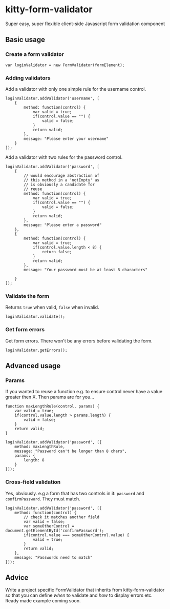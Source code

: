 # kitty-form-validator

Super easy, super flexible client-side Javascript form validation component

## Basic usage

### Create a form validator

	var loginValidator = new FormValidator(formElement);

### Adding validators

Add a validator with only one simple rule for the username control.

	loginValidator.addValidator('username', [
		{
			method: function(control) {
				var valid = true;
				if(control.value == "") {
					valid = false;
				}
				return valid;
			},
			message: "Please enter your username"
		}
	]);

Add a validator with two rules for the password control.

	loginValidator.addValidator('password', [
		{
			// would encourage abstraction of
			// this method in a 'notEmpty' as
			// is obviously a candidate for
			// reuse
			method: function(control) {
				var valid = true;
				if(control.value == "") {
					valid = false;
				}
				return valid;
			},
			message: "Please enter a password"
		},
		{
			method: function(control) {
				var valid = true;
				if(control.value.length < 8) {
					return false;
				}
				return valid;
			},
			message: "Your password must be at least 8 characters"

		}
	]);

### Validate the form

Returns `true` when valid, `false` when invalid.

	loginValidator.validate();

### Get form errors

Get form errors. There won't be any errors before validating the form.

	loginValidator.getErrors();

## Advanced usage

### Params

If you wanted to reuse a function e.g. to ensure control never have a value greater then X. Then params are for you...

	function maxLengthRule(control, params) {
		var valid = true;
		if(control.value.length > params.length) {
			valid = false;
		}
		return valid;
	}

	loginValidator.addValidator('password', [{
		method: maxLengthRule,
		message: "Password can't be longer than 8 chars",
		params: {
			length: 8
		}
	}]);

### Cross-field validation

Yes, obviously. e.g a form that has two controls in it: `password` and `confirmPassword`. They must match.

	loginValidator.addValidator('password', [{
		method: function(control) {
			// check it matches another field
			var valid = false;
			var someOtherControl = document.getElementById('confirmPassword');
			if(control.value === someOtherControl.value) {
				valid = true;
			}
			return valid;
		},
		message: "Passwords need to match"
	}]);

## Advice

Write a project specific FormValidator that inherits from kitty-form-validator so that you can define *when* to validate and *how* to display errors etc. Ready made example coming soon.
